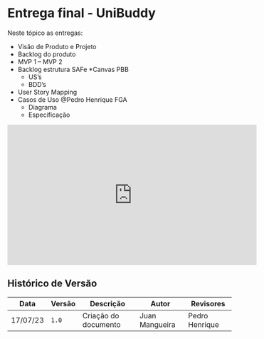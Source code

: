 # Entrega final - UniBuddy
Neste tópico as entregas:

* Visão de Produto e Projeto 
* Backlog do produto
* MVP 1 – MVP 2
* Backlog estrutura SAFe
*Canvas PBB
    * US’s
    * BDD’s
* User Story Mapping
* Casos de Uso @Pedro Henrique FGA 
    * Diagrama
    * Especificação

<iframe width="560" height="315" src="https://www.youtube.com/embed/" title="YouTube video player" frameborder="0" allow="accelerometer; autoplay; clipboard-write; encrypted-media; gyroscope; picture-in-picture; web-share" allowfullscreen></iframe>

## Histórico de Versão

Data | Versão | Descrição | Autor | Revisores
---- | ------ | --------- | ----- | ---------
17/07/23 | `1.0` | Criação do documento | Juan Mangueira | Pedro Henrique